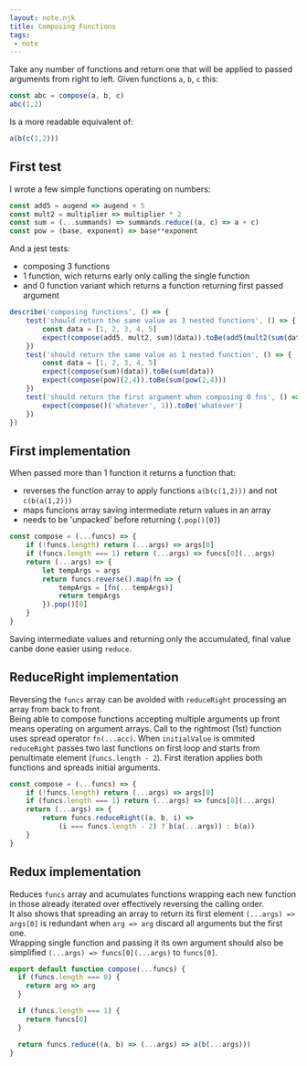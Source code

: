 ```yaml
---
layout: note.njk
title: Composing Functions
tags: 
 - note
---
```

Take any number of functions and return one that will be applied to passed arguments from right to left. Given functions `a`, `b`, `c` this:
```js
const abc = compose(a, b, c)
abc(1,2)
```
Is a more readable equivalent of:
```js
a(b(c(1,2)))
```
First test
---
I wrote a few simple functions operating on numbers:
```js
const add5 = augend => augend + 5
const mult2 = multiplier => multiplier * 2
const sum = (...summands) => summands.reduce((a, c) => a + c)
const pow = (base, exponent) => base**exponent
```
And a jest tests:
* composing 3 functions
* 1 function, wich returns early only calling the single function
* and 0 function variant which returns a function returning first passed argument
```js
describe('composing functions', () => {
    test('should return the same value as 3 nested functions', () => {
        const data = [1, 2, 3, 4, 5] 
        expect(compose(add5, mult2, sum)(data)).toBe(add5(mult2(sum(data))))
    })
    test('should return the same value as 1 nested function', () => {
        const data = [1, 2, 3, 4, 5] 
        expect(compose(sum)(data)).toBe(sum(data))
        expect(compose(pow)(2,4)).toBe(sum(pow(2,4)))
    })
    test('should return the first argument when composing 0 fns', () => {
        expect(compose()('whatever', 1)).toBe('whatever')
    })
})
```
First implementation
---
When passed more than 1 function it returns a function that:

* reverses the function array to apply functions `a(b(c(1,2)))` and not `c(b(a(1,2)))`
* maps funcions array saving intermediate return values in an array
* needs to be 'unpacked' before returning (`.pop()[0]`)

```js
const compose = (...funcs) => {
    if (!funcs.length) return (...args) => args[0]
    if (funcs.length === 1) return (...args) => funcs[0](...args)
    return (...args) => {
        let tempArgs = args
        return funcs.reverse().map(fn => {
            tempArgs = [fn(...tempArgs)]
            return tempArgs
        }).pop()[0]
    }
}
```
Saving intermediate values and returning only the accumulated, final value canbe done easier using `reduce`.

ReduceRight implementation
---
Reversing the `funcs` array can be avoided with `reduceRight` processing an array from back to front.  
Being able to compose functions accepting multiple arguments up front means operating on argument arrays. Call to the rightmost (1st) function uses spread operator `fn(...acc)`.
When `initialValue` is ommited `reduceRight` passes two last functions on first loop and starts from penultimate element (`funcs.length - 2`). First iteration applies both functions and spreads initial arguments.

```js
const compose = (...funcs) => {
    if (!funcs.length) return (...args) => args[0]
    if (funcs.length === 1) return (...args) => funcs[0](...args)
    return (...args) => {
        return funcs.reduceRight((a, b, i) =>
            (i === funcs.length - 2) ? b(a(...args)) : b(a))
    }
}
```
Redux implementation
---
Reduces `funcs` array and acumulates functions wrapping each new function in those already iterated over effectively reversing the calling order.  
It also shows that spreading an array to return its first element `(...args) => args[0]` is redundant when `arg => arg` discard all arguments but the first one.  
Wrapping single function and passing it its own argument should also be simplified `(...args) => funcs[0](...args)` to `funcs[0]`.
```js
export default function compose(...funcs) {
  if (funcs.length === 0) {
    return arg => arg
  }

  if (funcs.length === 1) {
    return funcs[0]
  }

  return funcs.reduce((a, b) => (...args) => a(b(...args)))
}
```